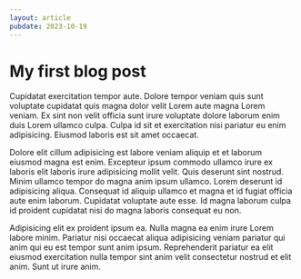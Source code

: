 ```yaml
---
layout: article
pubdate: 2023-10-19
---
```


# My first blog post

Cupidatat exercitation tempor aute. Dolore tempor veniam quis sunt voluptate cupidatat quis magna dolor velit Lorem aute magna Lorem veniam. Ex sint non velit officia sunt irure voluptate dolore laborum enim duis Lorem ullamco culpa. Culpa id sit et exercitation nisi pariatur eu enim adipisicing. Eiusmod laboris est sit amet occaecat.

Dolore elit cillum adipisicing est labore veniam aliquip et et laborum eiusmod magna est enim. Excepteur ipsum commodo ullamco irure ex laboris elit laboris irure adipisicing mollit velit. Quis deserunt sint nostrud. Minim ullamco tempor do magna anim ipsum ullamco. Lorem deserunt id adipisicing aliqua. Consequat id aliquip ullamco et magna et id fugiat officia aute enim laborum. Cupidatat voluptate aute esse. Id magna laborum culpa id proident cupidatat nisi do magna laboris consequat eu non.

Adipisicing elit ex proident ipsum ea. Nulla magna ea enim irure Lorem labore minim. Pariatur nisi occaecat aliqua adipisicing veniam pariatur qui anim qui eu est tempor sunt anim ipsum. Reprehenderit pariatur ea elit eiusmod exercitation nulla tempor sint anim velit consectetur nostrud et elit anim. Sunt ut irure anim.